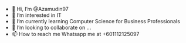 - 👋 Hi, I’m @Azamudin97
- 👀 I’m interested in IT
- 🌱 I’m currently learning Computer Science for Business Professionals
- 💞️ I’m looking to collaborate on ...
- 📫 How to reach me Whatsapp me at +601112125097

<!---
Azamudin97/Azamudin97 is a ✨ special ✨ repository because its `README.md` (this file) appears on your GitHub profile.
You can click the Preview link to take a look at your changes.
--->
